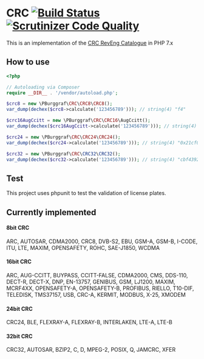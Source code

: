 # CRC [![Build Status](https://travis-ci.org/pburggraf/CRC.svg?branch=master)](https://travis-ci.org/pburggraf/CRC) [![Scrutinizer Code Quality](https://scrutinizer-ci.com/g/pburggraf/CRC/badges/quality-score.png?b=master)](https://scrutinizer-ci.com/g/pburggraf/CRC/?branch=master)
This is an implementation of the [CRC RevEng Catalogue](http://reveng.sourceforge.net/crc-catalogue/) in PHP 7.x

## How to use
```PHP
<?php

// Autoloading via Composer
require __DIR__ . '/vendor/autoload.php';

$crc8 = new \PBurggraf\CRC\CRC8\CRC8();
var_dump(dechex($crc8->calculate('123456789'))); // string(4) "f4"

$crc16AugCcitt = new \PBurggraf\CRC\CRC16\AugCcitt();
var_dump(dechex($crc16AugCcitt->calculate('123456789'))); // string(4) "e5cc"

$crc24 = new \PBurggraf\CRC\CRC24\CRC24();
var_dump(dechex($crc24->calculate('123456789'))); // string(4) "0x21cf02"

$crc32 = new \PBurggraf\CRC\CRC32\CRC32();
var_dump(dechex($crc32->calculate('123456789'))); // string(4) "cbf43926"
```

## Test
This project uses phpunit to test the validation of license plates.

## Currently implemented
#### 8bit CRC
ARC, AUTOSAR, CDMA2000, CRC8, DVB-S2, EBU, GSM-A, GSM-B, I-CODE, ITU, LTE, MAXIM, OPENSAFETY, ROHC, SAE-J1850, WCDMA

#### 16bit CRC
ARC, AUG-CCITT, BUYPASS, CCITT-FALSE, CDMA2000, CMS, DDS-110, DECT-R, DECT-X, DNP, EN-13757, GENIBUS, GSM, LJ1200,
MAXIM, MCRF4XX, OPENSAFETY-A, OPENSAFETY-B, PROFIBUS, RIELLO, T10-DIF, TELEDISK, TMS37157, USB, CRC-A, KERMIT, MODBUS,
X-25, XMODEM

#### 24bit CRC
CRC24, BLE, FLEXRAY-A, FLEXRAY-B, INTERLAKEN, LTE-A, LTE-B

#### 32bit CRC
CRC32, AUTOSAR, BZIP2, C, D, MPEG-2, POSIX, Q, JAMCRC, XFER